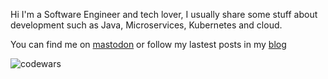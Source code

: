 Hi I'm a Software Engineer and tech lover, I usually share some stuff about development such as Java, Microservices, Kubernetes and cloud.

You can find me on [mastodon](https://mastodon.social/@jesushenriquez) or follow my lastest posts in my [blog](https://jesushenriquez.com/)

![codewars](https://www.codewars.com/users/JesusHenriquez/badges/micro)

<!---
jesushenriquez/jesushenriquez is a ✨ special ✨ repository because its `README.md` (this file) appears on your GitHub profile.
You can click the Preview link to take a look at your changes.
--->

